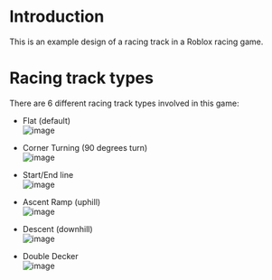 # Introduction
This is an example design of a racing track in a Roblox racing game.

# Racing track types
There are 6 different racing track types involved in this game:
- Flat (default)<br>
![image](https://github.com/user-attachments/assets/554324cf-0fd6-447e-b1b0-b5f27d7ab2c0)

- Corner Turning (90 degrees turn)<br>
![image](https://github.com/user-attachments/assets/0c361ce4-4811-49ae-80eb-3fd1455cc40c)

- Start/End line<br>
![image](https://github.com/user-attachments/assets/f93bcba3-06a4-47c1-be55-5df089125cad)

- Ascent Ramp (uphill)<br>
![image](https://github.com/user-attachments/assets/73be7062-8d93-4cf2-97d6-0057378e4cfd)

- Descent (downhill)<br>
![image](https://github.com/user-attachments/assets/76146db1-895f-4a53-b70c-d952d657fb00)

- Double Decker<br>
![image](https://github.com/user-attachments/assets/404e182e-b4d3-48b4-afb9-1fc1a0f9fdd7)

